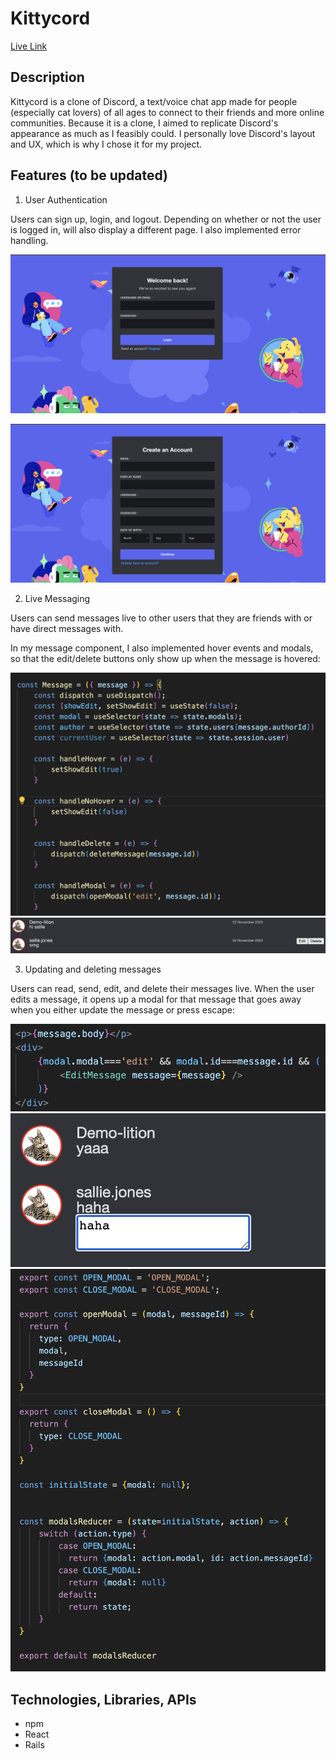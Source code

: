 # Kittycord

[Live Link](https://kittycord.onrender.com)

## Description
Kittycord is a clone of Discord, a text/voice chat app made for people (especially cat lovers) of all ages to connect to their friends and more online communities. Because it is a clone, I aimed to replicate Discord's appearance as much as I feasibly could. I personally love Discord's layout and UX, which is why I chose it for my project.

## Features (to be updated)
1. User Authentication

Users can sign up, login, and logout. Depending on whether or not the user is logged in, will also display a different page. I also implemented error handling.

![Login screen](./login.png)

![Signup screen](./signup.png)

2. Live Messaging

Users can send messages live to other users that they are friends with or have direct messages with. 

In my message component, I also implemented hover events and modals, so that the edit/delete buttons only show up when the message is hovered:

![Message component](./message.png)
![Message hover comparison](./hover.png)

3. Updating and deleting messages

Users can read, send, edit, and delete their messages live. When the user edits a message, it opens up a modal for that message that goes away when you either update the message or press escape:

![Modal component](./modal.png)
![Open modal](./modalexample.png)
![Modals reducer](./modalsreducer.png)

## Technologies, Libraries, APIs
- npm 
- React
- Rails

